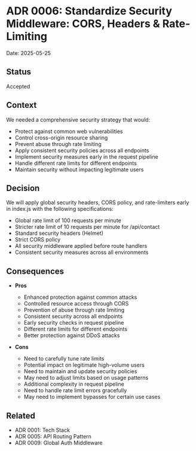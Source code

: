# ADR 0006: Standardize Security Middleware: CORS, Headers & Rate-Limiting

Date: 2025-05-25

## Status
Accepted

## Context
We needed a comprehensive security strategy that would:
- Protect against common web vulnerabilities
- Control cross-origin resource sharing
- Prevent abuse through rate limiting
- Apply consistent security policies across all endpoints
- Implement security measures early in the request pipeline
- Handle different rate limits for different endpoints
- Maintain security without impacting legitimate users

## Decision
We will apply global security headers, CORS policy, and rate-limiters early in index.js with the following specifications:
- Global rate limit of 100 requests per minute
- Stricter rate limit of 10 requests per minute for /api/contact
- Standard security headers (Helmet)
- Strict CORS policy
- All security middleware applied before route handlers
- Consistent security measures across all environments

## Consequences
- **Pros**
  - Enhanced protection against common attacks
  - Controlled resource access through CORS
  - Prevention of abuse through rate limiting
  - Consistent security across all endpoints
  - Early security checks in request pipeline
  - Different rate limits for different endpoints
  - Better protection against DDoS attacks

- **Cons**
  - Need to carefully tune rate limits
  - Potential impact on legitimate high-volume users
  - Need to maintain and update security policies
  - May need to adjust limits based on usage patterns
  - Additional complexity in request pipeline
  - Need to handle rate limit errors gracefully
  - May need to implement bypasses for certain use cases

## Related
- ADR 0001: Tech Stack
- ADR 0005: API Routing Pattern
- ADR 0009: Global Auth Middleware